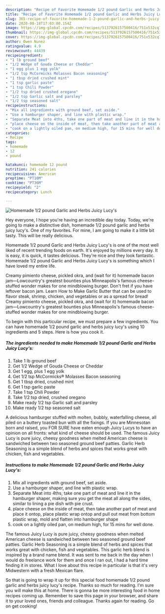 ```yaml
---
description: "Recipe of Favorite Homemade 1/2 pound Garlic and Herbs Juicy Lucy&amp;#39;s"
title: "Recipe of Favorite Homemade 1/2 pound Garlic and Herbs Juicy Lucy&amp;#39;s"
slug: 365-recipe-of-favorite-homemade-1-2-pound-garlic-and-herbs-juicy-lucy-and-39-s
date: 2020-08-18T17:03:00.154Z
image: https://img-global.cpcdn.com/recipes/5137926157500416/751x532cq70/homemade-12-pound-garlic-and-herbs-juicy-lucys-recipe-main-photo.jpg
thumbnail: https://img-global.cpcdn.com/recipes/5137926157500416/751x532cq70/homemade-12-pound-garlic-and-herbs-juicy-lucys-recipe-main-photo.jpg
cover: https://img-global.cpcdn.com/recipes/5137926157500416/751x532cq70/homemade-12-pound-garlic-and-herbs-juicy-lucys-recipe-main-photo.jpg
author: Owen Nunez
ratingvalue: 4.9
reviewcount: 44439
recipeingredient:
- "1 lb ground beef"
- "1/2 Wedge of Gouda Cheese or Cheddar"
- "1 egg plus 1 egg yolk"
- "1/2 tsp McCormicks Molasses Bacon seasoning"
- "1 tbsp dried crushed mint"
- "1 tsp garlic paste"
- "1 tsp Chili Powder"
- "1/2 tsp dried crushed oregano"
- "1/2 tsp Garlic salt and parsley"
- "1/2 tsp seasoned salt"
recipeinstructions:
- "Mix all ingredients with ground beef, set aside."
- "Use a hamburger shaper, and line with plastic wrap."
- "Separate Meat into 4ths, take one part of meat and line it in the hamburger shaper, making sure you get the meat all along the sides, similar to lining a pie dish with pie crust."
- "place cheese on the inside of meat, then take another part of meat and place it ontop, place plastic wrap ontop and pull out meat from bottom plastic wrap, mold and flatten into hamburger shape"
- "cook on a lightly oiled pan, on medium high, for 15 mins for well done."
categories:
- Recipe
tags:
- homemade
- 12
- pound

katakunci: homemade 12 pound 
nutrition: 241 calories
recipecuisine: American
preptime: "PT10M"
cooktime: "PT36M"
recipeyield: "2"
recipecategory: Lunch

---
```



![Homemade 1/2 pound Garlic and Herbs Juicy Lucy&#39;s](https://img-global.cpcdn.com/recipes/5137926157500416/751x532cq70/homemade-12-pound-garlic-and-herbs-juicy-lucys-recipe-main-photo.jpg)

Hey everyone, I hope you're having an incredible day today. Today, we're going to make a distinctive dish, homemade 1/2 pound garlic and herbs juicy lucy&#39;s. One of my favorites. For mine, I am going to make it a little bit tasty. This will be really delicious.

Homemade 1/2 pound Garlic and Herbs Juicy Lucy&#39;s is one of the most well liked of recent trending foods on earth. It's enjoyed by millions every day. It is easy, it is quick, it tastes delicious. They're nice and they look fantastic. Homemade 1/2 pound Garlic and Herbs Juicy Lucy&#39;s is something which I have loved my entire life.

Creamy pimiento cheese, pickled okra, and (wait for it) homemade bacon jam—Lowcountry&#39;s greatest bounties plus Minneapolis&#39;s famous cheese-stuffed wonder makes for one mindblowing burger. Don&#39;t fret if you have leftover bacon jam. Learn How to Make Garlic Butter that can be used to flavor steak, shrimp, chicken, and vegetables or as a spread for bread! Creamy pimiento cheese, pickled okra, and (wait for it) homemade bacon jam—Lowcountry&#39;s greatest bounties plus Minneapolis&#39;s famous cheese-stuffed wonder makes for one mindblowing burger.


To begin with this particular recipe, we must prepare a few ingredients. You can have homemade 1/2 pound garlic and herbs juicy lucy&#39;s using 10 ingredients and 5 steps. Here is how you cook it.

<!--inarticleads1-->

##### The ingredients needed to make Homemade 1/2 pound Garlic and Herbs Juicy Lucy&#39;s:

1. Take 1 lb ground beef
1. Get 1/2 Wedge of Gouda Cheese or Cheddar
1. Get 1 egg, plus 1 egg yolk
1. Get 1/2 tsp McCormicks® Molasses Bacon seasoning
1. Get 1 tbsp dried, crushed mint
1. Get 1 tsp garlic paste
1. Take 1 tsp Chili Powder
1. Take 1/2 tsp dried, crushed oregano
1. Make ready 1/2 tsp Garlic salt and parsley
1. Make ready 1/2 tsp seasoned salt


A delicious hamburger stuffed with molten, bubbly, waterfalling cheese, all piled on a buttery toasted bun with all the fixings. If you are Minnesotan born and raised, you FOR SURE have eaten enough Juicy Lucys to have an opinion on all fronts: what kind of cheese should be used. The famous Juicy Lucy is pure juicy, cheesy goodness when melted American cheese is sandwiched between two seasoned ground beef patties. Garlic Herb Seasoning is a simple blend of herbs and spices that works great with chicken, fish and vegetables. 

<!--inarticleads2-->

##### Instructions to make Homemade 1/2 pound Garlic and Herbs Juicy Lucy&#39;s:

1. Mix all ingredients with ground beef, set aside.
1. Use a hamburger shaper, and line with plastic wrap.
1. Separate Meat into 4ths, take one part of meat and line it in the hamburger shaper, making sure you get the meat all along the sides, similar to lining a pie dish with pie crust.
1. place cheese on the inside of meat, then take another part of meat and place it ontop, place plastic wrap ontop and pull out meat from bottom plastic wrap, mold and flatten into hamburger shape
1. cook on a lightly oiled pan, on medium high, for 15 mins for well done.


The famous Juicy Lucy is pure juicy, cheesy goodness when melted American cheese is sandwiched between two seasoned ground beef patties. Garlic Herb Seasoning is a simple blend of herbs and spices that works great with chicken, fish and vegetables. This garlic herb blend is inspired by a brand name blend. It was sent to me back in the day when I would do freelance work for them and once I ran out, I had a hard time finding it in stores. What I love about this recipe in particular is that it&#39;s very Midwestern with a fresh Mexican flare. 

So that is going to wrap it up for this special food homemade 1/2 pound garlic and herbs juicy lucy&#39;s recipe. Thanks so much for reading. I'm sure you will make this at home. There is gonna be more interesting food in home recipes coming up. Remember to save this page in your browser, and share it to your loved ones, friends and colleague. Thanks again for reading. Go on get cooking!
